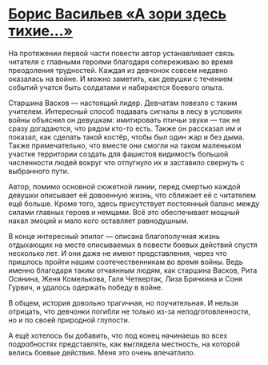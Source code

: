 # [Борис Васильев «А зори здесь тихие…»](https://vk.com/ip.biblioworm?w=wall-102814293_15)

На протяжении первой части повести автор устанавливает связь читателя с главными героями благодаря сопереживаю во время преодоления трудностей.
Каждая из девчонок совсем недавно оказалась на войне.
И можно заметить, как девушки с течением событий учатся быть солдатами и набираются боевого опыта.

Старшина Васков — настоящий лидер.
Девчатам повезло с таким учителем.
Интересный способ подавать сигналы в лесу в условиях войны объяснил он девушкам: имитировать птичьи звуки — так не сразу догадаются, что рядом кто-то есть.
Также он рассказал им и показал, как сделать такой костёр, чтобы был один жар и без дыма.
Также примечательно, что вместе они смогли на таком маленьком участке территории создать для фашистов видимость большой численности людей вокруг что отпугнуло их и заставило свернуть с выбранного пути.

Автор, помимо основной сюжетной линии, перед смертью каждой девушки описывает её довоенную жизнь, что сближает её с читателем ещё больше.
Кроме того, здесь присутствует постоянный баланс между силами главных героев и немцами.
Всё это обеспечивает мощный накал эмоций и мало кого оставляет равнодушным.

В конце интересный эпилог — описана благополучная жизнь отдыхающих на месте описываемых в повести боевых действий спустя несколько лет.
И они даже не имеют представления, через что пришлось пройти нашим соотечественникам во время войны.
Ведь именно благодаря таким отчаянным людям, как старшина Васков, Рита Осянина, Женя Комелькова, Галя Четвертак, Лиза Бричкина и Соня Гурвич, и удалось одержать победу в войне.

В общем, история довольно трагичная, но поучительная.
И нельзя отрицать, что девчонки погибли не только из-за неподготовленности, но и по своей природной глупости.

А ещё хотелось бы добавить, что под конец начинаешь во всех подробностях представлять, как выглядела местность, на которой велись боевые действия.
Меня это очень впечатлило.
